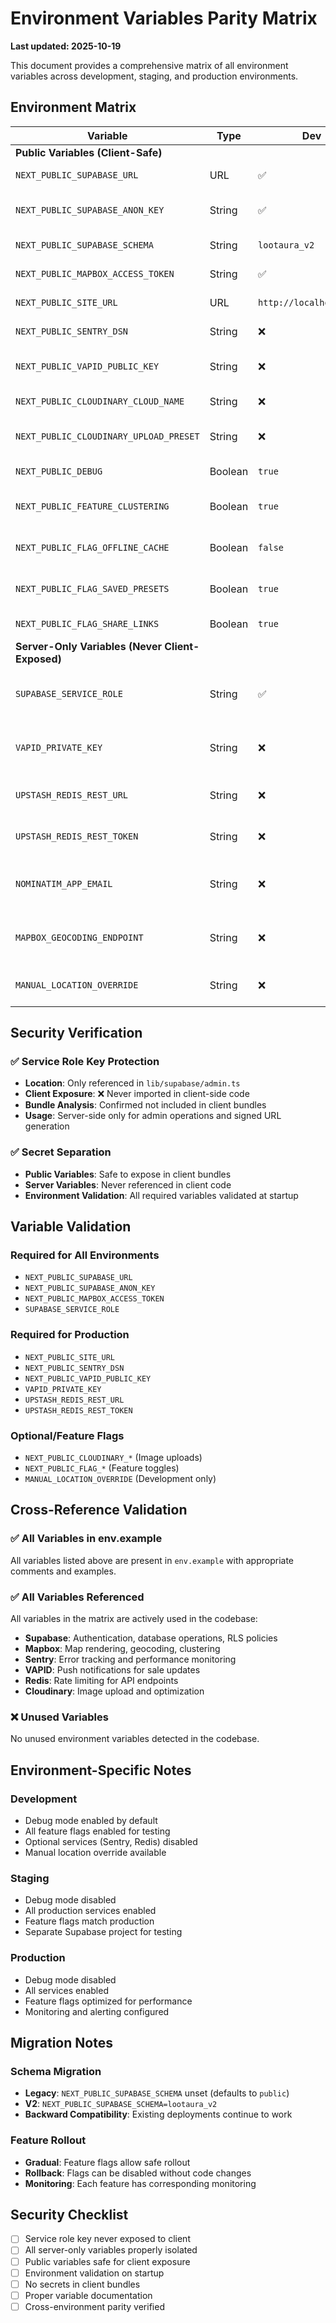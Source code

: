 # Environment Variables Parity Matrix

**Last updated: 2025-10-19**

This document provides a comprehensive matrix of all environment variables across development, staging, and production environments.

## Environment Matrix

| Variable | Type | Dev | Stage | Prod | Notes |
|----------|------|-----|-------|------|-------|
| **Public Variables (Client-Safe)** |
| `NEXT_PUBLIC_SUPABASE_URL` | URL | ✅ | ✅ | ✅ | Supabase project URL |
| `NEXT_PUBLIC_SUPABASE_ANON_KEY` | String | ✅ | ✅ | ✅ | Supabase anonymous key |
| `NEXT_PUBLIC_SUPABASE_SCHEMA` | String | `lootaura_v2` | `lootaura_v2` | `lootaura_v2` | Schema selection |
| `NEXT_PUBLIC_MAPBOX_ACCESS_TOKEN` | String | ✅ | ✅ | ✅ | Mapbox API token |
| `NEXT_PUBLIC_SITE_URL` | URL | `http://localhost:3000` | `https://staging.lootaura.com` | `https://lootaura.com` | Canonical site URL |
| `NEXT_PUBLIC_SENTRY_DSN` | String | ❌ | ✅ | ✅ | Sentry error tracking |
| `NEXT_PUBLIC_VAPID_PUBLIC_KEY` | String | ❌ | ✅ | ✅ | Push notification key |
| `NEXT_PUBLIC_CLOUDINARY_CLOUD_NAME` | String | ❌ | ✅ | ✅ | Cloudinary cloud name |
| `NEXT_PUBLIC_CLOUDINARY_UPLOAD_PRESET` | String | ❌ | ✅ | ✅ | Cloudinary upload preset |
| `NEXT_PUBLIC_DEBUG` | Boolean | `true` | `false` | `false` | Debug mode flag |
| `NEXT_PUBLIC_FEATURE_CLUSTERING` | Boolean | `true` | `true` | `true` | Map clustering feature |
| `NEXT_PUBLIC_FLAG_OFFLINE_CACHE` | Boolean | `false` | `true` | `true` | Offline caching feature |
| `NEXT_PUBLIC_FLAG_SAVED_PRESETS` | Boolean | `true` | `true` | `true` | Saved presets feature |
| `NEXT_PUBLIC_FLAG_SHARE_LINKS` | Boolean | `true` | `true` | `true` | Share links feature |
| **Server-Only Variables (Never Client-Exposed)** |
| `SUPABASE_SERVICE_ROLE` | String | ✅ | ✅ | ✅ | **SERVER-ONLY** - Bypasses RLS |
| `VAPID_PRIVATE_KEY` | String | ❌ | ✅ | ✅ | **SERVER-ONLY** - Push notifications |
| `UPSTASH_REDIS_REST_URL` | String | ❌ | ✅ | ✅ | **SERVER-ONLY** - Rate limiting |
| `UPSTASH_REDIS_REST_TOKEN` | String | ❌ | ✅ | ✅ | **SERVER-ONLY** - Rate limiting |
| `NOMINATIM_APP_EMAIL` | String | ❌ | ✅ | ✅ | **SERVER-ONLY** - Geocoding fallback |
| `MAPBOX_GEOCODING_ENDPOINT` | String | ❌ | ✅ | ✅ | **SERVER-ONLY** - Geocoding override |
| `MANUAL_LOCATION_OVERRIDE` | String | ❌ | ❌ | ❌ | **DEV-ONLY** - Testing override |

## Security Verification

### ✅ Service Role Key Protection
- **Location**: Only referenced in `lib/supabase/admin.ts`
- **Client Exposure**: ❌ Never imported in client-side code
- **Bundle Analysis**: Confirmed not included in client bundles
- **Usage**: Server-side only for admin operations and signed URL generation

### ✅ Secret Separation
- **Public Variables**: Safe to expose in client bundles
- **Server Variables**: Never referenced in client code
- **Environment Validation**: All required variables validated at startup

## Variable Validation

### Required for All Environments
- `NEXT_PUBLIC_SUPABASE_URL`
- `NEXT_PUBLIC_SUPABASE_ANON_KEY`
- `NEXT_PUBLIC_MAPBOX_ACCESS_TOKEN`
- `SUPABASE_SERVICE_ROLE`

### Required for Production
- `NEXT_PUBLIC_SITE_URL`
- `NEXT_PUBLIC_SENTRY_DSN`
- `NEXT_PUBLIC_VAPID_PUBLIC_KEY`
- `VAPID_PRIVATE_KEY`
- `UPSTASH_REDIS_REST_URL`
- `UPSTASH_REDIS_REST_TOKEN`

### Optional/Feature Flags
- `NEXT_PUBLIC_CLOUDINARY_*` (Image uploads)
- `NEXT_PUBLIC_FLAG_*` (Feature toggles)
- `MANUAL_LOCATION_OVERRIDE` (Development only)

## Cross-Reference Validation

### ✅ All Variables in env.example
All variables listed above are present in `env.example` with appropriate comments and examples.

### ✅ All Variables Referenced
All variables in the matrix are actively used in the codebase:
- **Supabase**: Authentication, database operations, RLS policies
- **Mapbox**: Map rendering, geocoding, clustering
- **Sentry**: Error tracking and performance monitoring
- **VAPID**: Push notifications for sale updates
- **Redis**: Rate limiting for API endpoints
- **Cloudinary**: Image upload and optimization

### ❌ Unused Variables
No unused environment variables detected in the codebase.

## Environment-Specific Notes

### Development
- Debug mode enabled by default
- All feature flags enabled for testing
- Optional services (Sentry, Redis) disabled
- Manual location override available

### Staging
- Debug mode disabled
- All production services enabled
- Feature flags match production
- Separate Supabase project for testing

### Production
- Debug mode disabled
- All services enabled
- Feature flags optimized for performance
- Monitoring and alerting configured

## Migration Notes

### Schema Migration
- **Legacy**: `NEXT_PUBLIC_SUPABASE_SCHEMA` unset (defaults to `public`)
- **V2**: `NEXT_PUBLIC_SUPABASE_SCHEMA=lootaura_v2`
- **Backward Compatibility**: Existing deployments continue to work

### Feature Rollout
- **Gradual**: Feature flags allow safe rollout
- **Rollback**: Flags can be disabled without code changes
- **Monitoring**: Each feature has corresponding monitoring

## Security Checklist

- [ ] Service role key never exposed to client
- [ ] All server-only variables properly isolated
- [ ] Public variables safe for client exposure
- [ ] Environment validation on startup
- [ ] No secrets in client bundles
- [ ] Proper variable documentation
- [ ] Cross-environment parity verified

